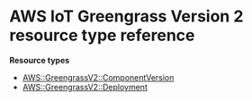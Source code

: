 # AWS IoT Greengrass Version 2 resource type reference<a name="AWS_GreengrassV2"></a>

**Resource types**

- [AWS::GreengrassV2::ComponentVersion](aws-resource-greengrassv2-componentversion.md)
- [AWS::GreengrassV2::Deployment](aws-resource-greengrassv2-deployment.md)
